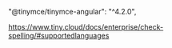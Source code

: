 "@tinymce/tinymce-angular": "^4.2.0",

https://www.tiny.cloud/docs/enterprise/check-spelling/#supportedlanguages